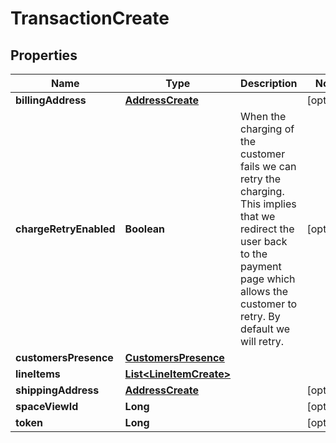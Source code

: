 
# TransactionCreate

## Properties
Name | Type | Description | Notes
------------ | ------------- | ------------- | -------------
**billingAddress** | [**AddressCreate**](AddressCreate.md) |  |  [optional]
**chargeRetryEnabled** | **Boolean** | When the charging of the customer fails we can retry the charging. This implies that we redirect the user back to the payment page which allows the customer to retry. By default we will retry. |  [optional]
**customersPresence** | [**CustomersPresence**](CustomersPresence.md) |  | 
**lineItems** | [**List&lt;LineItemCreate&gt;**](LineItemCreate.md) |  | 
**shippingAddress** | [**AddressCreate**](AddressCreate.md) |  |  [optional]
**spaceViewId** | **Long** |  |  [optional]
**token** | **Long** |  |  [optional]



